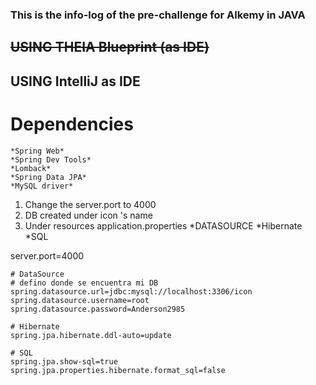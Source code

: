 ### This is the info-log of the pre-challenge for Alkemy in JAVA

## ~~USING THEIA Blueprint (as IDE)~~
## USING IntelliJ as IDE

# Dependencies
	*Spring Web*
	*Spring Dev Tools*
	*Lomback*
	*Spring Data JPA*
	*MySQL driver*


1. Change the server.port to 4000
2. DB created under icon 's name
3. Under resources application.properties *DATASOURCE *Hibernate *SQL


server.port=4000
```
# DataSource 
# defino donde se encuentra mi DB
spring.datasource.url=jdbc:mysql://localhost:3306/icon
spring.datasource.username=root
spring.datasource.password=Anderson2985

# Hibernate
spring.jpa.hibernate.ddl-auto=update

# SQL
spring.jpa.show-sql=true
spring.jpa.properties.hibernate.format_sql=false
```
